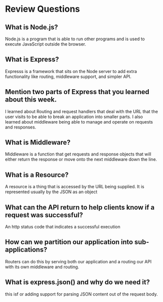 # Review Questions

## What is Node.js?
Node.js is a program that is able to run other programs and is used to execute JavaScript outside the browser.

## What is Express?
Expresss is a framework that sits on the Node server to add extra functionality like routing, middleware support, and simpler API. 

## Mention two parts of Express that you learned about this week.
I learned about Routing and request handlers that deal with the URL that the user visits to be able to break an application into smaller parts. 
I also learned about middleware being able to manage and operate on requests and responses.
## What is Middleware?
Middleware is a function that get requests and response objects that will either return the response or move onto the next middleware down the line. 
## What is a Resource?
A resource is a thing that is accessed by the URL being supplied. It is represented usually by the JSON as an object
## What can the API return to help clients know if a request was successful?
An http status code that indicates a successful execution
## How can we partition our application into sub-applications?
Routers can do this by serving both our application and a routing our API with its own middleware and routing. 
## What is express.json() and why do we need it?
this isf or adding support for parsing JSON content out of the request body. 
